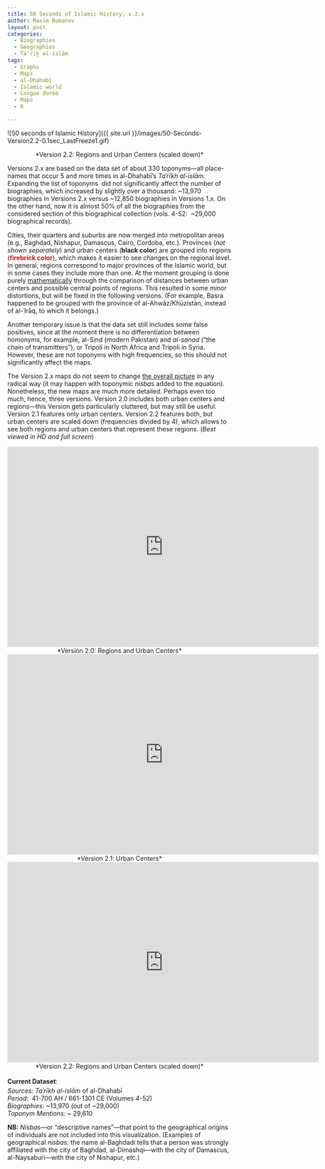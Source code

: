 ```yaml
---
title: 50 Seconds of Islamic History, v.2.x
author: Maxim Romanov
layout: post
categories:
  - Biographies
  - Geographies
  - Taʾriḫ al-islām
tags:
  - Graphs
  - Maps
  - al-Dhahabī
  - Islamic world
  - Longue durée
  - Maps
  - R

---
```


![50 seconds of Islamic History]({{ site.url }}/images/50-Seconds-Version2.2-0.1sec_LastFreeze1.gif)
<center>*Version 2.2: Regions and Urban Centers (scaled down)*</center>

Versions 2.x are based on the data set of about 330 toponyms—all place-names that occur 5 and more times in al-Dhahabī’s *Taʾrīkh al-islām*. Expanding the list of toponyms  did not significantly affect the number of biographies, which increased by slightly over a thousand: ~13,970 biographies in Versions 2.x versus ~12,850 biographies in Versions 1.x. On the other hand, now it is almost 50% of all the biographies from the considered section of this biographical collection (vols. 4-52:  ~29,000 biographical records).

Cities, their quarters and suburbs are now merged into metropolitan areas (e.g., Baghdad, Nishapur, Damascus, Cairo, Cordoba, etc.). Provinces (*not shown separately*) and urban centers (**black color**) are grouped into regions (<span style="color: #d20e0e;"><strong>firebrick color</strong></span>), which makes it easier to see changes on the regional level. In general, regions correspond to major provinces of the Islamic world, but in some cases they include more than one. At the moment grouping is done purely [mathematically][1] through the comparison of distances between urban centers and possible central points of regions. This resulted in some minor distortions, but will be fixed in the following versions. (For example, Basra happened to be grouped with the province of al-Ahwāz/Khūzistān, instead of al-ʿIrāq, to which it belongs.)

Another temporary issue is that the data set still includes some false positives, since at the moment there is no differentiation between homonyms, for example, al-Sind (modern Pakistan) and *al-sanad (*“the chain of transmitters”), or Tripoli in North Africa and Tripoli in Syria. However, these are not toponyms with high frequencies, so this should not significantly affect the maps.

The Version 2.x maps do not seem to change [the overall picture][2] in any radical way (it may happen with toponymic <em>nisba</em>s added to the equation). Nonetheless, the new maps are much more detailed. Perhaps even too much, hence, three versions. Version 2.0 includes both urban centers and regions—this Version gets particularly cluttered, but may still be useful. Version 2.1 features only urban centers. Version 2.2 features both, but urban centers are scaled down (frequencies divided by 4), which allows to see both regions and urban centers that represent these regions. (*Best viewed in HD and full screen*)

<center>
<iframe width=700 height=450 src="http://youtube.com/embed/xfn55Leg3Rc" frameborder=0>
</iframe>
*Version 2.0: Regions and Urban Centers*
</center>

<center>
<iframe width=700 height=450 src="http://youtube.com/embed/BNQFOl6gzPs" frameborder=0>
</iframe>
*Version 2.1: Urban Centers*
</center>

<center>
<iframe width=700 height=450 src="http://youtube.com/embed/A0e9_reQJvE" frameborder=0>
</iframe>
*Version 2.2: Regions and Urban Centers (scaled down)*
</center>


<strong style="line-height: 1.7;">Current Dataset</strong><span style="line-height: 1.7;">:</span>  
*Sources:* *Taʾrīkh al-islām* of al-Dhahabī  
*Period:*  41-700 AH / 661-1301 CE (Volumes 4-52)  
*Biographies:* ~13,970 (out of ~29,000)  
*Toponym Mentions:* ~ 29,610

**NB:** <em>Nisba</em>s—or “descriptive names”—that point to the geographical origins of individuals are not included into this visualization. (Examples of geographical <em>nisba</em>s: the name al-Baghdadi tells that a person was strongly affiliated with the city of Baghdad, al-Dimashqi—with the city of Damascus, al-Naysaburi—with the city of Nishapur, etc.)

 [1]: http://en.wikipedia.org/wiki/Pythagorean_theorem "Pythagorean theorem"
 [2]: http://alraqmiyyat.org/2013/01/islamicworldof661-1300/